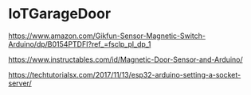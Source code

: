 # IoTGarageDoor

https://www.amazon.com/Gikfun-Sensor-Magnetic-Switch-Arduino/dp/B0154PTDFI?ref_=fsclp_pl_dp_1

https://www.instructables.com/id/Magnetic-Door-Sensor-and-Arduino/

https://techtutorialsx.com/2017/11/13/esp32-arduino-setting-a-socket-server/